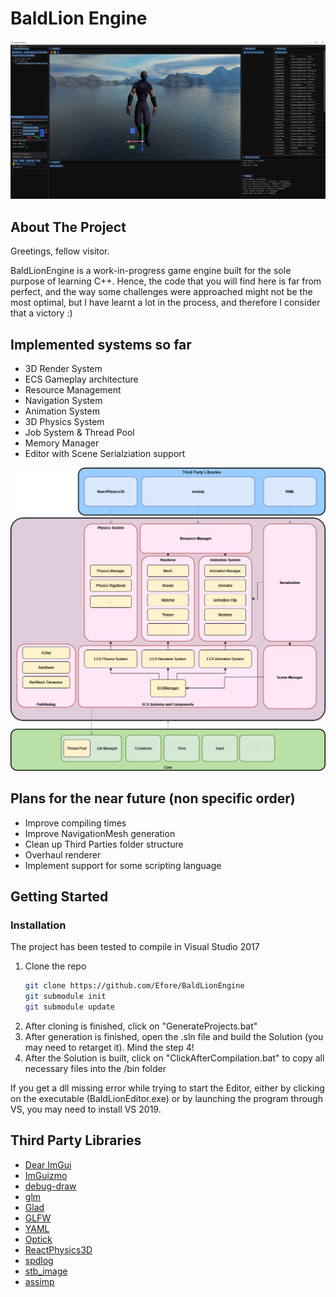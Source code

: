 # BaldLion Engine

![Product Name Screen Shot][product-screenshot]

<!-- ABOUT THE PROJECT -->
## About The Project

Greetings, fellow visitor.

BaldLionEngine is a work-in-progress game engine built for the sole purpose of learning C++. Hence, the code that you will find here is far from perfect, and the way some challenges were approached might not be the most optimal, but I have learnt a lot in the process, and therefore I consider that a victory :)

## Implemented systems so far

* 3D Render System
* ECS Gameplay architecture
* Resource Management
* Navigation System
* Animation System
* 3D Physics System
* Job System & Thread Pool
* Memory Manager
* Editor with Scene Serialziation support

![Engine Architecture][architecture]

## Plans for the near future (non specific order)

* Improve compiling times
* Improve NavigationMesh generation
* Clean up Third Parties folder structure
* Overhaul renderer
* Implement support for some scripting language

<!-- GETTING STARTED -->
## Getting Started

### Installation

The project has been tested to compile in Visual Studio 2017

1. Clone the repo
   ```sh
   git clone https://github.com/Efore/BaldLionEngine
   git submodule init
   git submodule update
   ```
2. After cloning is finished, click on "GenerateProjects.bat"
3. After generation is finished, open the .sln file and build the Solution (you may need to retarget it). Mind the step 4!
4. After the Solution is built, click on "ClickAfterCompilation.bat" to copy all necessary files into the /bin folder

If you get a dll missing error while trying to start the Editor, either by clicking on the executable (BaldLionEditor.exe) or by launching the program through VS, you may need to install VS 2019.

## Third Party Libraries

* [Dear ImGui](https://github.com/ocornut/imgui)
* [ImGuizmo](https://github.com/CedricGuillemet/ImGuizmo)
* [debug-draw](https://github.com/glampert/debug-draw)
* [glm](https://github.com/g-truc/glm)
* [Glad](https://glad.dav1d.de/)
* [GLFW](https://github.com/glfw/glfw)
* [YAML](https://github.com/jbeder/yaml-cpp)
* [Optick](https://github.com/bombomby/optick)
* [ReactPhysics3D](https://github.com/DanielChappuis/reactphysics3d)
* [spdlog](https://github.com/gabime/spdlog)
* [stb_image](https://github.com/nothings/stb)
* [assimp](https://github.com/assimp/assimp)


[product-screenshot]: Docs/screenshot.png
[architecture]: Docs/architecture.png
